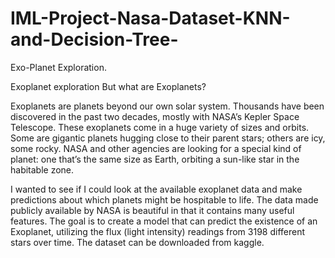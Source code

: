# IML-Project-Nasa-Dataset-KNN-and-Decision-Tree-
Exo-Planet Exploration.


Exoplanet exploration
But what are Exoplanets?

Exoplanets are planets beyond our own solar system. Thousands have been discovered in the past two decades, mostly with NASA’s Kepler Space Telescope. These exoplanets come in a huge variety of sizes and orbits. Some are gigantic planets hugging close to their parent stars; others are icy, some rocky. NASA and other agencies are looking for a special kind of planet: one that’s the same size as Earth, orbiting a sun-like star in the habitable zone.

I wanted to see if I could look at the available exoplanet data and make predictions about which planets might be hospitable to life. The data made publicly available by NASA is beautiful in that it contains many useful features. The goal is to create a model that can predict the existence of an Exoplanet, utilizing the flux (light intensity) readings from 3198 different stars over time. The dataset can be downloaded from kaggle.
